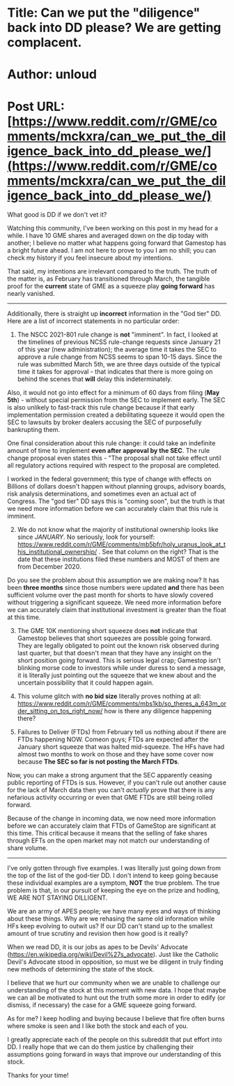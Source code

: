 # Title: Can we put the "diligence" back into DD please? We are getting complacent.
# Author: unloud
# Post URL: [https://www.reddit.com/r/GME/comments/mckxra/can_we_put_the_diligence_back_into_dd_please_we/](https://www.reddit.com/r/GME/comments/mckxra/can_we_put_the_diligence_back_into_dd_please_we/)


What good is DD if we don't vet it?

Watching this community, I've been working on this post in my head for a while. I have 10 GME shares and averaged down on the dip today with another; I believe no matter what happens going forward that Gamestop has a bright future ahead. I am not here to prove to you I am no shill; you can check my history if you feel insecure about my intentions.

That said, my intentions are irrelevant compared to the truth. The truth of the matter is, as February has transitioned through March, the tangible proof for the **current** state of GME as a squeeze play **going forward** has nearly vanished.

---------------------------------------------------------------------

Additionally, there is straight up **incorrect** information in the "God tier" DD. Here are a list of incorrect statements in no particular order:

1) The NSCC 2021-801 rule change is **not** "imminent". In fact, I looked at the timelines of previous NCSS rule-change requests since January 21 of this year (new administration); the average time it takes the SEC to approve a rule change from NCSS seems to span 10-15 days. Since the rule was submitted March 5th, we are three days outside of the typical time it takes for approval - that indicates that there is more going on behind the scenes that **will** delay this indeterminately. 

Also, it would not go into effect for a minimum of 60 days from filing (**May 5th**) - without special permission from the SEC to implement early. The SEC is also unlikely to fast-track this rule change because if that early implementation permission created a debilitating squeeze it would open the SEC to lawsuits by broker dealers accusing the SEC of purposefully bankrupting them.

One final consideration about this rule change: it could take an indefinite amount of time to implement **even after approval by the SEC**. The rule change proposal even states this - "The proposal shall not take effect until all regulatory actions required with respect to the proposal are completed. 

I worked in the federal government; this type of change with effects on Billions of dollars doesn't happen without planning groups, advisory boards, risk analysis determinations, and sometimes even an actual act of Congress. The "god tier" DD says this is "coming soon", but the truth is that we need more information before we can accurately claim that this rule is imminent.

2) We do not know what the majority of institutional ownership looks like since *JANUARY*. No seriously, look for yourself: https://www.reddit.com/r/GME/comments/mb5bfr/holy_uranus_look_at_this_institutional_ownership/ . See that column on the right? That is the date that these institutions filed these numbers and MOST of them are from December 2020. 

Do you see the problem about this assumption we are making now? It has been **three months** since those numbers were updated **and** there has been sufficient volume over the past month for shorts to have slowly covered without triggering a significant squeeze. We need more information before we can accurately claim that institutional investment is greater than the float at this time.

3) The GME 10K mentioning short squeeze does **not** indicate that Gamestop believes that short squeezes are possible going forward. They are legally obligated to point out the known risk observed during last quarter, but that doesn't mean that they have any insight on the short position going forward. This is serious legal crap; Gamestop isn't blinking morse code to investors while under duress to send a message, it is literally just pointing out the squeeze that we knew about and the uncertain possibility that it could happen again.

4) This volume glitch with **no bid size** literally proves nothing at all: https://www.reddit.com/r/GME/comments/mbs1kb/so_theres_a_643m_order_sitting_on_tos_right_now/
how is there any diligence happening there?

5) Failures to Deliver (FTDs) from February tell us nothing about if there are FTDs happening NOW. Comeon guys; FTDs are expected after the January short squeeze that was halted mid-squeeze. The HFs have had almost two months to work on those and they have some cover now because **The SEC so far is not posting the March FTDs**. 

Now, you can make a strong argument that the SEC apparently ceasing public reporting of FTDs is sus. However, if you can't rule out another cause for the lack of March data then you can't *actually* prove that there is any nefarious activity occurring or even that GME FTDs are still being rolled forward.

Because of the change in incoming data, we now need more information before we can accurately claim that FTDs of GameStop are significant at this time. This critical because it means that the selling of fake shares through EFTs on the open market may not match our understanding of share volume.

---------------------------------------------------------------------

I've only gotten through five examples. I was literally just going down from the top of the list of the god-tier DD. I don't intend to keep going because these individual examples are a symptom, **NOT** the true problem. The true problem is that, in our pursuit of keeping the eye on the prize and hodling, WE ARE NOT STAYING DILLIGENT.

We are an army of APES people; we have many eyes and ways of thinking about these things. Why are we rehasing the same old information while HFs keep evolving to outwit us? If our DD can't stand up to the smallest amount of true scrutiny and revision then how good is it really?

When we read DD, it is our jobs as apes to be Devils' Advocate (https://en.wikipedia.org/wiki/Devil%27s_advocate). Just like the Catholic Devil's Advocate stood in opposition, so must we be diligent in truly finding new methods of determining the state of the stock.

I believe that we hurt our community when we are unable to challenge our understanding of the stock at this moment with new data. I hope that maybe we can all be motivated to hunt out the truth some more in order to edify (or dismiss, if necessary) the case for a GME squeeze going forward.

As for me? I keep hodling and buying because I believe that fire often burns where smoke is seen and I like both the stock and each of you. 

I greatly appreciate each of the people on this subreddit that put effort into DD. I really hope that we can do them justice by challenging their assumptions going forward in ways that improve our understanding of this stock.

Thanks for your time!